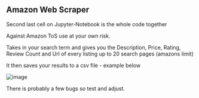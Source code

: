 ## Amazon Web Scraper

Second last cell on Jupyter-Notebook is the whole code together

Against Amazon ToS use at your own risk.

Takes in your search term and gives you the Description, Price, Rating, Review Count and Url of every listing up to 20 search pages (amazons limit)

It then saves your results to a csv file - example below

![image](https://user-images.githubusercontent.com/53924507/152954187-003b01d6-7492-4095-83a8-d019bdfce167.png)

There is probably a few bugs so test and adjust.
